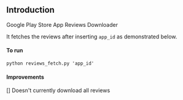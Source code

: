 ## Introduction

Google Play Store App Reviews Downloader

It fetches the reviews after inserting `app_id` as demonstrated below.

#### To run
``python reviews_fetch.py 'app_id'``

#### Improvements
[] Doesn't currently download all reviews